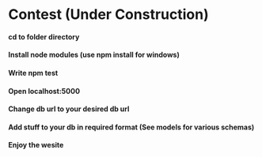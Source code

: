 # Contest (Under Construction)
#### cd to folder directory
#### Install node modules (use npm install for windows)
#### Write npm test
#### Open localhost:5000
#### Change db url to your desired db url
#### Add stuff to your db in required format (See models for various schemas)
#### Enjoy the wesite
